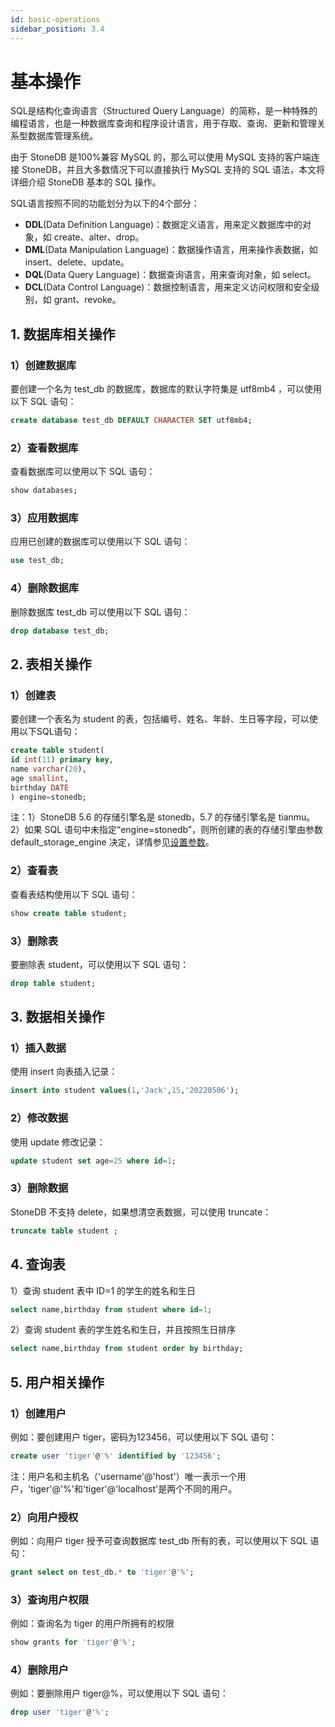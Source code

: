 ```yaml
---
id: basic-operations
sidebar_position: 3.4
---
```


# 基本操作

SQL是结构化查询语言（Structured Query Language）的简称，是一种特殊的编程语言，也是一种数据库查询和程序设计语言，用于存取、查询、更新和管理关系型数据库管理系统。

由于 StoneDB 是100%兼容 MySQL 的，那么可以使用 MySQL 支持的客户端连接 StoneDB，并且大多数情况下可以直接执行 MySQL 支持的 SQL 语法，本文将详细介绍 StoneDB 基本的 SQL 操作。

SQL语言按照不同的功能划分为以下的4个部分：

- **DDL**(Data Definition Language)：数据定义语言，用来定义数据库中的对象，如 create、alter、drop。
- **DML**(Data Manipulation Language)：数据操作语言，用来操作表数据，如 insert、delete、update。
- **DQL**(Data Query Language)：数据查询语言，用来查询对象，如 select。
- **DCL**(Data Control Language)：数据控制语言，用来定义访问权限和安全级别，如 grant、revoke。
## 1. 数据库相关操作
### 1）创建数据库
要创建一个名为 test_db 的数据库，数据库的默认字符集是 utf8mb4 ，可以使用以下 SQL 语句：
```sql
create database test_db DEFAULT CHARACTER SET utf8mb4;
```
### 2）查看数据库
查看数据库可以使用以下 SQL 语句：
```sql
show databases;
```
### 3）应用数据库
应用已创建的数据库可以使用以下 SQL 语句：
```sql
use test_db;
```
### 4）删除数据库
删除数据库 test_db 可以使用以下 SQL 语句：
```sql
drop database test_db;
```
## 2. 表相关操作
### 1）创建表
要创建一个表名为 student 的表，包括编号、姓名、年龄、生日等字段，可以使用以下SQL语句：
```sql
create table student(
id int(11) primary key,
name varchar(20),
age smallint,
birthday DATE
) engine=stonedb;
```
注：1）StoneDB 5.6 的存储引擎名是 stonedb，5.7 的存储引擎名是 tianmu。<br />2）如果 SQL 语句中未指定“engine=stonedb”，则所创建的表的存储引擎由参数 default_storage_engine 决定，详情参见[设置参数](../04-developer-guide/05-appendix/configuration-parameters.md)。
### 2）查看表
查看表结构使用以下 SQL 语句：
```sql
show create table student;
```
### 3）删除表
要删除表 student，可以使用以下 SQL 语句：
```sql
drop table student;
```
## 3. 数据相关操作
### 1）插入数据
使用 insert 向表插入记录：
```sql
insert into student values(1,'Jack',15,'20220506');
```
### 2）修改数据
使用 update 修改记录：
```sql
update student set age=25 where id=1;
```
### 3）删除数据
StoneDB 不支持 delete，如果想清空表数据，可以使用 truncate：
```sql
truncate table student ;
```
## 4. 查询表
1）查询 student 表中 ID=1 的学生的姓名和生日
```sql
select name,birthday from student where id=1;
```

2）查询 student 表的学生姓名和生日，并且按照生日排序
```sql
select name,birthday from student order by birthday;
```
## 5. 用户相关操作
### 1）创建用户
例如：要创建用户 tiger，密码为123456，可以使用以下 SQL 语句：
```sql
create user 'tiger'@'%' identified by '123456';
```
注：用户名和主机名（'username'@'host'）唯一表示一个用户，'tiger'@'%'和'tiger'@'localhost'是两个不同的用户。
### 2）向用户授权
例如：向用户 tiger 授予可查询数据库 test_db 所有的表，可以使用以下 SQL 语句：
```sql
grant select on test_db.* to 'tiger'@'%';
```
### 3）查询用户权限
例如：查询名为 tiger 的用户所拥有的权限
```sql
show grants for 'tiger'@'%';
```
### 4）删除用户
例如：要删除用户 tiger@%，可以使用以下 SQL 语句：
```sql
drop user 'tiger'@'%';
```